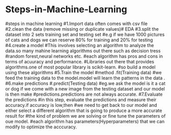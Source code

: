 # Steps-in-Machine-Learning
#steps in machine learning #1.Import data often comes with csv file  #2.clean the data (remove missing or duplicate values)# EDA  #3.split the dataset into 2 sets training set and testing set  #e.g if we have 1000 pictures of cats and dogs we can reserve 80% for training and 20% for testing  #4.create a model  #This involves selecting an algorithm to analyze the data.so many mahine learning algorithms out there such as decision tress  #random forest,neural networks etc. #each algorithm has pros and cons in terms of acuuracy and performance. #Libraries out there that provides algorithms.one of most popular library is scikit-learn. #so build a model using these algorithms  #5.Train the model #method .fit(Training data) #we feed the training data to the model.model will learn the patterns in the data .  #6.make predictions   #.predict(Testing data) #eg.we ask the model is it a cat or dog if we come with a new image from the testing dataset and our model is then make  #predictions.predictions are not always accurate.  #7.Evaluate the predictions #in this step, evaluate the predictions and measure their accuracy.if accuracy  is low,then #we need to get back to our model and either select a different algorithm that is going  to produce a more accurate result for #the kind of problem we are solving or fine tune the parameters of oue model. #each algorithm has parameters(Hyperparameters) that we can modify to optimize the acccuracy.
